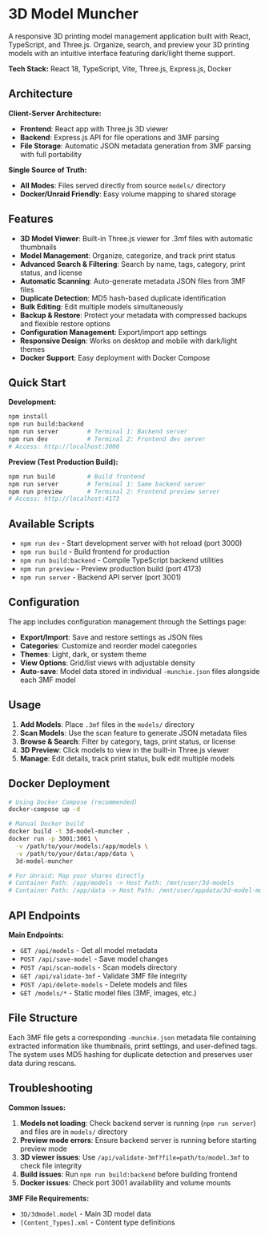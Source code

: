 # 3D Model Muncher

A responsive 3D printing model management application built with React, TypeScript, and Three.js. Organize, search, and preview your 3D printing models with an intuitive interface featuring dark/light theme support.

**Tech Stack:** React 18, TypeScript, Vite, Three.js, Express.js, Docker

## Architecture

**Client-Server Architecture:**
- **Frontend**: React app with Three.js 3D viewer
- **Backend**: Express.js API for file operations and 3MF parsing
- **File Storage**: Automatic JSON metadata generation from 3MF parsing with full portability

**Single Source of Truth:**
- **All Modes**: Files served directly from source `models/` directory
- **Docker/Unraid Friendly**: Easy volume mapping to shared storage

## Features

- **3D Model Viewer**: Built-in Three.js viewer for .3mf files with automatic thumbnails
- **Model Management**: Organize, categorize, and track print status
- **Advanced Search & Filtering**: Search by name, tags, category, print status, and license
- **Automatic Scanning**: Auto-generate metadata JSON files from 3MF files
- **Duplicate Detection**: MD5 hash-based duplicate identification
- **Bulk Editing**: Edit multiple models simultaneously
- **Backup & Restore**: Protect your metadata with compressed backups and flexible restore options
- **Configuration Management**: Export/import app settings
- **Responsive Design**: Works on desktop and mobile with dark/light themes
- **Docker Support**: Easy deployment with Docker Compose


## Quick Start

**Development:**
```bash
npm install
npm run build:backend
npm run server        # Terminal 1: Backend server
npm run dev           # Terminal 2: Frontend dev server
# Access: http://localhost:3000
```

**Preview (Test Production Build):**
```bash
npm run build         # Build frontend
npm run server        # Terminal 1: Same backend server
npm run preview       # Terminal 2: Frontend preview server
# Access: http://localhost:4173
```

## Available Scripts

- `npm run dev` - Start development server with hot reload (port 3000)
- `npm run build` - Build frontend for production
- `npm run build:backend` - Compile TypeScript backend utilities
- `npm run preview` - Preview production build (port 4173)
- `npm run server` - Backend API server (port 3001)

## Configuration

The app includes configuration management through the Settings page:
- **Export/Import**: Save and restore settings as JSON files
- **Categories**: Customize and reorder model categories
- **Themes**: Light, dark, or system theme
- **View Options**: Grid/list views with adjustable density
- **Auto-save**: Model data stored in individual `-munchie.json` files alongside each 3MF model

## Usage

1. **Add Models**: Place `.3mf` files in the `models/` directory
2. **Scan Models**: Use the scan feature to generate JSON metadata files
3. **Browse & Search**: Filter by category, tags, print status, or license
4. **3D Preview**: Click models to view in the built-in Three.js viewer
5. **Manage**: Edit details, track print status, bulk edit multiple models

## Docker Deployment

```bash
# Using Docker Compose (recommended)
docker-compose up -d

# Manual Docker build
docker build -t 3d-model-muncher .
docker run -p 3001:3001 \
  -v /path/to/your/models:/app/models \
  -v /path/to/your/data:/app/data \
  3d-model-muncher

# For Unraid: Map your shares directly
# Container Path: /app/models -> Host Path: /mnt/user/3d-models
# Container Path: /app/data -> Host Path: /mnt/user/appdata/3d-model-muncher
```

## API Endpoints

**Main Endpoints:**
- `GET /api/models` - Get all model metadata
- `POST /api/save-model` - Save model changes
- `POST /api/scan-models` - Scan models directory
- `GET /api/validate-3mf` - Validate 3MF file integrity
- `POST /api/delete-models` - Delete models and files
- `GET /models/*` - Static model files (3MF, images, etc.)

## File Structure

Each 3MF file gets a corresponding `-munchie.json` metadata file containing extracted information like thumbnails, print settings, and user-defined tags. The system uses MD5 hashing for duplicate detection and preserves user data during rescans.

## Troubleshooting

**Common Issues:**
1. **Models not loading**: Check backend server is running (`npm run server`) and files are in `models/` directory
2. **Preview mode errors**: Ensure backend server is running before starting preview mode
3. **3D viewer issues**: Use `/api/validate-3mf?file=path/to/model.3mf` to check file integrity
4. **Build issues**: Run `npm run build:backend` before building frontend
5. **Docker issues**: Check port 3001 availability and volume mounts

**3MF File Requirements:**
- `3D/3dmodel.model` - Main 3D model data
- `[Content_Types].xml` - Content type definitions
